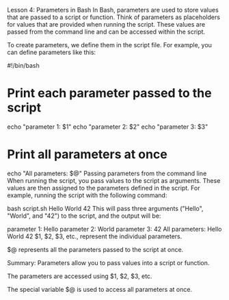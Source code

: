 Lesson 4: Parameters in Bash
In Bash, parameters are used to store values that are passed to a script or function. Think of parameters as placeholders for values that are provided when running the script. These values are passed from the command line and can be accessed within the script.

To create parameters, we define them in the script file. For example, you can define parameters like this:


#!/bin/bash

# Print each parameter passed to the script
echo "parameter 1: $1"
echo "parameter 2: $2"
echo "parameter 3: $3"

# Print all parameters at once
echo "All parameters: $@"
Passing parameters from the command line
When running the script, you pass values to the script as arguments. These values are then assigned to the parameters defined in the script. For example, running the script with the following command:


bash script.sh Hello World 42
This will pass three arguments ("Hello", "World", and "42") to the script, and the output will be:


parameter 1: Hello
parameter 2: World
parameter 3: 42
All parameters: Hello World 42
$1, $2, $3, etc., represent the individual parameters.

$@ represents all the parameters passed to the script at once.

Summary:
Parameters allow you to pass values into a script or function.

The parameters are accessed using $1, $2, $3, etc.

The special variable $@ is used to access all parameters at once.